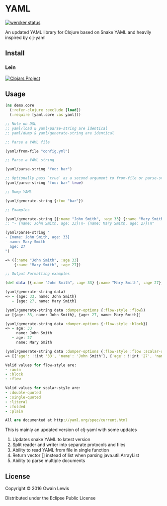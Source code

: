 # YAML

[![wercker status](https://app.wercker.com/status/d86182149da45799012e55c1d3b3eb72/s/master "wercker status")](https://app.wercker.com/project/byKey/d86182149da45799012e55c1d3b3eb72)

An updated YAML library for Clojure based on Snake YAML and heavily inspired by clj-yaml

## Install

### Lein

[![Clojars Project](http://clojars.org/io.forward/yaml/latest-version.svg)](http://clojars.org/io.forward/yaml)

## Usage

```clojure
(ns demo.core
  (:refer-clojure :exclude [load])
  (:require [yaml.core :as yaml]))

;; Note on DSL
;; yaml/load & yaml/parse-string are identical
;; yaml/dump & yaml/generate-string are identical

;; Parse a YAML file

(yaml/from-file "config.yml")

;; Parse a YAML string

(yaml/parse-string "foo: bar")

;; Optionally pass `true` as a second argument to from-file or parse-string to keywordize all keys
(yaml/parse-string "foo: bar" true)

;; Dump YAML

(yaml/generate-string {:foo "bar"})

;; Examples

(yaml/generate-string [{:name "John Smith", :age 33} {:name "Mary Smith", :age 27}])
;; "- {name: John Smith, age: 33}\n- {name: Mary Smith, age: 27}\n"

(yaml/parse-string "
- {name: John Smith, age: 33}
- name: Mary Smith
  age: 27
")

=> ({:name "John Smith", :age 33}
    {:name "Mary Smith", :age 27})

;; Output Formatting examples

(def data [{:name "John Smith", :age 33} {:name "Mary Smith", :age 27}])

(yaml/generate-string data)
=> - {age: 33, name: John Smith}
   - {age: 27, name: Mary Smith}

(yaml/generate-string data :dumper-options {:flow-style :flow})
=> [{age: 33, name: John Smith}, {age: 27, name: Mary Smith}]

(yaml/generate-string data :dumper-options {:flow-style :block})
=> - age: 33
     name: John Smith
   - age: 27
     name: Mary Smith

(yaml/generate-string data :dumper-options {:flow-style :flow :scalar-style :single-quoted})
=> [{'age': !!int '33', 'name': 'John Smith'}, {'age': !!int '27', 'name': 'Mary Smith'}]

Valid values for flow-style are:
- :auto
- :block
- :flow

Valid values for scalar-style are:
- :double-quoted
- :single-quoted
- :literal
- :folded
- :plain

All are documented at http://yaml.org/spec/current.html
```

This is mainly an updated version of clj-yaml with some updates

1. Updates snake YAML to latest version
2. Split reader and writer into separate protocols and files
3. Ability to read YAML from file in single function
4. Return vector [] instead of list when parsing java.util.ArrayList
5. Ability to parse multiple documents

## License

Copyright © 2016 Owain Lewis

Distributed under the Eclipse Public License
